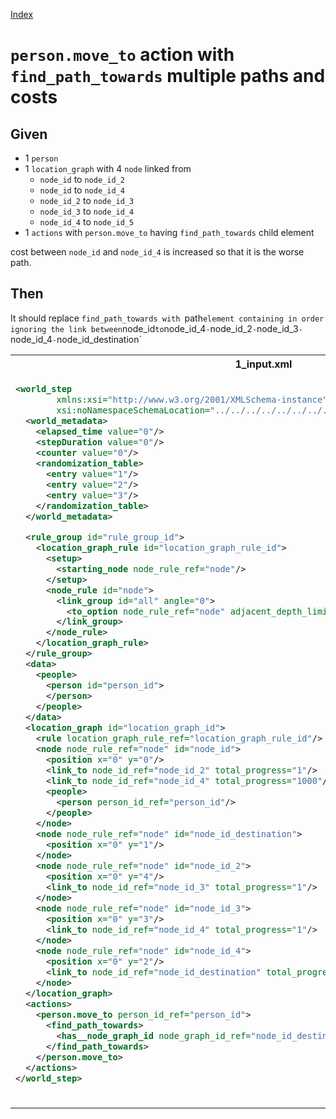 [Index](./index.md)
# `person.move_to` action with `find_path_towards` multiple paths and costs

## Given
- 1 `person`
- 1 `location_graph` with 4 `node` linked from
    - `node_id` to `node_id_2`
    - `node_id` to `node_id_4`
    - `node_id_2` to `node_id_3`
    - `node_id_3` to `node_id_4`
    - `node_id_4` to `node_id_5`
- 1 `actions` with `person.move_to` having `find_path_towards` child element

cost between `node_id` and `node_id_4` is increased so that it is the worse path.
## Then
It should replace `find_path_towards with `path` element containing in order
ignoring the link between `node_id` to `node_id_4`
    - `node_id_2`
    - `node_id_3`
    - `node_id_4`
    - `node_id_destination`
<table>
<tr>
<th>1_input.xml</th>
<th>2_expected.xml</th>
</tr>
<tr>
<td style="vertical-align:top">
  
```xml
<world_step
        xmlns:xsi="http://www.w3.org/2001/XMLSchema-instance"
        xsi:noNamespaceSchemaLocation="../../../../../../../../../../../../../../world_step.xsd">
  <world_metadata>
    <elapsed_time value="0"/>
    <stepDuration value="0"/>
    <counter value="0"/>
    <randomization_table>
      <entry value="1"/>
      <entry value="2"/>
      <entry value="3"/>
    </randomization_table>
  </world_metadata>

  <rule_group id="rule_group_id">
    <location_graph_rule id="location_graph_rule_id">
      <setup>
        <starting_node node_rule_ref="node"/>
      </setup>
      <node_rule id="node">
        <link_group id="all" angle="0">
          <to_option node_rule_ref="node" adjacent_depth_limit="0" distance="0"/>
        </link_group>
      </node_rule>
    </location_graph_rule>
  </rule_group>
  <data>
    <people>
      <person id="person_id">
      </person>
    </people>
  </data>
  <location_graph id="location_graph_id">
    <rule location_graph_rule_ref="location_graph_rule_id"/>
    <node node_rule_ref="node" id="node_id">
      <position x="0" y="0"/>
      <link_to node_id_ref="node_id_2" total_progress="1"/>
      <link_to node_id_ref="node_id_4" total_progress="1000"/>
      <people>
        <person person_id_ref="person_id"/>
      </people>
    </node>
    <node node_rule_ref="node" id="node_id_destination">
      <position x="0" y="1"/>
    </node>
    <node node_rule_ref="node" id="node_id_2">
      <position x="0" y="4"/>
      <link_to node_id_ref="node_id_3" total_progress="1"/>
    </node>
    <node node_rule_ref="node" id="node_id_3">
      <position x="0" y="3"/>
      <link_to node_id_ref="node_id_4" total_progress="1"/>
    </node>
    <node node_rule_ref="node" id="node_id_4">
      <position x="0" y="2"/>
      <link_to node_id_ref="node_id_destination" total_progress="1"/>
    </node>
  </location_graph>
  <actions>
    <person.move_to person_id_ref="person_id">
      <find_path_towards>
        <has__node_graph_id node_graph_id_ref="node_id_destination"/>
      </find_path_towards>
    </person.move_to>
  </actions>
</world_step>
```
  
</td>
<td style="vertical-align:top">

```xml
<world_step xmlns:xsi="http://www.w3.org/2001/XMLSchema-instance" xsi:noNamespaceSchemaLocation="../../../../../../../../../../../../../../world_step.xsd">
  <world_metadata>
    <elapsed_time value="0"/>
    <stepDuration value="0"/>
    <counter value="0"/>
    <randomization_table>
      <entry value="2"/>
      <entry value="3"/>
      <entry value="1"/>
    </randomization_table>
  </world_metadata>
  <rule_group id="rule_group_id">
    <location_graph_rule id="location_graph_rule_id">
      <setup>
        <starting_node node_rule_ref="node"/>
      </setup>
      <node_rule id="node">
        <link_group id="all" angle="0">
          <to_option node_rule_ref="node" adjacent_depth_limit="0" distance="0"/>
        </link_group>
      </node_rule>
    </location_graph_rule>
  </rule_group>
  <data>
    <people>
      <person id="person_id">
        <classifications/>
      </person>
    </people>
  </data>
  <location_graph id="location_graph_id">
    <rule location_graph_rule_ref="location_graph_rule_id"/>
    <node node_rule_ref="node" id="node_id">
      <position x="0" y="0"/>
      <link_to node_id_ref="node_id_2" total_progress="1"/>
      <link_to node_id_ref="node_id_4" total_progress="1000"/>
      <people>
        <person person_id_ref="person_id"/>
      </people>
    </node>
    <node node_rule_ref="node" id="node_id_destination">
      <position x="0" y="1"/>
    </node>
    <node node_rule_ref="node" id="node_id_2">
      <position x="0" y="4"/>
      <link_to node_id_ref="node_id_3" total_progress="1"/>
    </node>
    <node node_rule_ref="node" id="node_id_3">
      <position x="0" y="3"/>
      <link_to node_id_ref="node_id_4" total_progress="1"/>
    </node>
    <node node_rule_ref="node" id="node_id_4">
      <position x="0" y="2"/>
      <link_to node_id_ref="node_id_destination" total_progress="1"/>
    </node>
  </location_graph>
  <actions>
    <person.move_to person_id_ref="person_id">
      <path>
        <node node_id_ref="node_id_2"/>
        <node node_id_ref="node_id_3"/>
        <node node_id_ref="node_id_4"/>
        <node node_id_ref="node_id_destination"/>
      </path>
    </person.move_to>
  </actions>
</world_step>
```

</td>
</tr>
</table>

